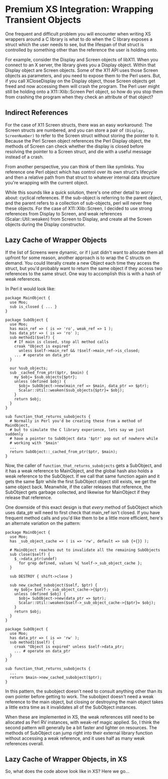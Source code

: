 Premium XS Integration: Wrapping Transient Objects
==================================================

One frequent and difficult problem you will encounter when writing XS wrappers around a
C library is what to do when the C library exposes a struct which the user needs to see,
but the lifespan of that struct is controlled by something other than the reference the
user is holding onto.

For example, consider the Display and Screen objects of libX11.  When you connect to an
X server, the library gives you a Display object.  Within that Display object are Screen
objects.  Some of the X11 API uses those Screen objects as parameters, and you need to
expose them to the Perl users.  But, if you call XCloseDisplay on the Display object,
those Screen objects get freed and now accessing them will crash the program.  The Perl
user might still be holding onto a X11::Xlib::Screen Perl object, so how do you stop
them from crashing the program when they check an attribute of that object?

## Indirect References

For the case of X11 Screen structs, there was an easy workaround: The Screen structs are
numbered, and you can store a pair of `(Display, ScreenNumber)` to refer to the Screen
struct without storing the pointer to it.  Because the Perl Screen object references the
Perl Display object, the methods of Screen can check whether the display is closed
before resolving the pointer to a Screen struct, and die with a useful message instead
of a crash.

From another perspective, you can think of them like symlinks.  You reference one Perl
object which has control over its own struct's lifecycle and then a relative path from
that struct to whatever internal data structure you're wrapping with the current object.

While this sounds like a quick solution, there's one other detail to worry about:
cyclical references.  If the sub-object is referring to the parent object, and the
parent refers to a collection of sub-objects, perl will never free these objects.
For the case of X11::Xlib::Screen, I decided to use strong references from Display to
Screen, and weak references (Scalar::Util::weaken) from Screen to Display, and create all
the Screen objects during the Display constructor.

## Lazy Cache of Wrapper Objects

If the list of Screens were dynamic, or if I just didn't want to allocate them all
upfront for some reason, another approach is to wrap the C structs on demand.
You could literally create a new Object each time they access the struct, but you'd
probably want to return the same object if they access two references to the same
struct.  One way to accomplish this is with a hash of weak references.

In Perl it would look like:

```
package MainObject {
  use Moo;
  sub is_closed { ... }
}

package SubObject {
  use Moo;
  has main_ref => ( is => 'ro', weak_ref => 1 );
  has data_ptr => ( is => 'ro' );
  sub method1($self) {
    # If main is closed, stop all method calls
    croak "Object is expired"
      unless $self->main_ref && !$self->main_ref->is_closed;
    ... # operate on data_ptr
  }

  our %sub_objects;
  sub _cached_from_ptr($ptr, $main) {
    my $obj= $sub_objects{$ptr};
    unless (defined $obj) {
      $obj= SubObject->new(main_ref => $main, data_ptr => $ptr);
      Scalar::Util::weaken($sub_objects{$ptr}= $obj);
    }
    return $obj;
  }
}

sub function_that_returns_subobjects {
  # Normally in Perl you'd be creating these from a method of MainObject,
  # but to simulate the C library experience, lets say we just suddenly
  # have a pointer to SubObject data '$ptr' pop out of nowhere while
  # working with '$main'
  ...
  return SubObject::_cached_from_ptr($ptr, $main);
}
```

Now, the caller of `function_that_returns_subobjects` gets a SubObject, and it has
a weak reference to MainObject, and the global hash also holds a weak reference to
the SubObject.  If we call that same function again and it gets the same $ptr while
the first SubObject object still exists, we get the same object back.
Meanwhile, if the caller releases that reference, the SubObject gets garbage
collected, and likewise for MainObject if they release that reference.

One downside of this exact design is that *every* method of SubObject which uses
data_ptr will need to first check that main_ref isn't closed.  If you have frequent
method calls and you'd like them to be a little more efficient, here's an alternate
variation on the pattern:

```
package MainObject {
  use Moo;
  has _sub_object_cache => ( is => 'rw', default => sub {+{}} );

  # MainObject reaches out to invalidate all the remaining SubObjects
  sub close($self) {
    $_->data_ptr(undef)
      for grep defined, values %{ %self->_sub_object_cache };
  }
  
  sub DESTROY { shift->close }
  
  sub new_cached_subobject($self, $ptr) {
    my $obj= $self->_sub_object_cache->{$ptr};
    unless (defined $obj) {
      $obj= SubObject->new(data_ptr => $ptr);
      Scalar::Util::weaken($self->_sub_object_cache->{$ptr}= $obj);
    }
    return $obj;
  }
}

package SubObject {
  use Moo;
  has data_ptr => ( is => 'rw' );
  sub method1($self) {
    croak "Object is expired" unless $self->data_ptr;
    ... # operate on data_ptr
  }
}

sub function_that_returns_subobjects {
  ...
  return $main->new_cached_subobject($ptr);
}
```

In this pattern, the subobject doesn't need to consult anything other than its own
pointer before getting to work.  The subobject doesn't need a weak reference to the main
object, but closing or destroying the main object takes a little extra time as it
invalidates all of the SubObject instances.

When these are implemented in XS, the weak references still need to be allocated as Perl
RV instances, with weak-ref magic applied.  So, I think the second pattern will generally
be a bit faster and lighter on resources.  The methods of SubObject can jump right into
their external library function without accessing a weak reference, and it uses half as
many weak references overall.

## Lazy Cache of Wrapper Objects, in XS

So, what does the code above look like in XS?  Here we go...

